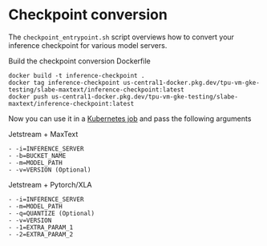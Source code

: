 # Checkpoint conversion

The `checkpoint_entrypoint.sh` script overviews how to convert your inference checkpoint for various model servers.

Build the checkpoint conversion Dockerfile
```
docker build -t inference-checkpoint .
docker tag inference-checkpoint us-central1-docker.pkg.dev/tpu-vm-gke-testing/slabe-maxtext/inference-checkpoint:latest
docker push us-central1-docker.pkg.dev/tpu-vm-gke-testing/slabe-maxtext/inference-checkpoint:latest
```

Now you can use it in a [Kubernetes job](../jetstream/maxtext/single-host-inference/checkpoint-job.yaml) and pass the following arguments

Jetstream + MaxText
```
- -i=INFERENCE_SERVER
- -b=BUCKET_NAME
- -m=MODEL_PATH
- -v=VERSION (Optional)
```

Jetstream + Pytorch/XLA
```
- -i=INFERENCE_SERVER
- -m=MODEL_PATH
- -q=QUANTIZE (Optional)
- -v=VERSION
- -1=EXTRA_PARAM_1
- -2=EXTRA_PARAM_2
```